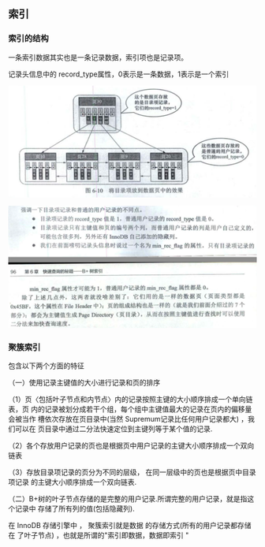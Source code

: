 ## 索引

### 索引的结构

一条索引数据其实也是一条记录数据，索引项也是记录项。

记录头信息中的 record_type属性，0表示是一条数据，1表示是一个索引

![](images/chap2/img.png)

![](images/chap2/img_1.png)

### 聚簇索引

包含以下两个方面的特征

（一）使用记录主键值的大小进行记录和页的排序

（1）页〈包括叶子节点和内节点〉内的记录按照主键的大小顺序排成一个单向链表，页 内的记录被划分成若干个组，每个组中主键值最大的记录在页内的偏移量会被当作 槽依次存放在页目录中(当然 Supremum记录比任何用户记录都大) ，我们可以在
页目录中通过二分法快速定位到主键列等于某个值的记录.

（2）各个存放用户记录的页也是根据页中用户记录的主键大小顺序排成一个双向链表 

（3）存放目录项记录的页分为不同的层级， 在同一层级中的页也是根据页中目录项记录 的主键大小顺序排成一个双向链表.

（二）B+树的叶子节点存储的是完整的用户记录.所谓完整的用户记录，就是指这个记录中 存储了所有列的值(包括隐藏列).

在 InnoDB 存储引擎中 ， 聚簇索引就是数据 的存储方式(所有的用户记录都存储在
了叶子节点) ，也就是所谓的"索引即数据，数据即索引 "



